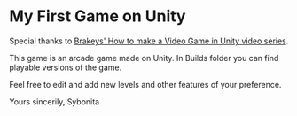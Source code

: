 # My First Game on Unity

Special thanks to [Brakeys' How to make a Video Game in Unity video series](https://youtu.be/IlKaB1etrik).

This game is an arcade game made on Unity. In Builds folder you can find playable versions of the game.

Feel free to edit and add new levels and other features of your preference.

Yours sincerily,
Sybonita
